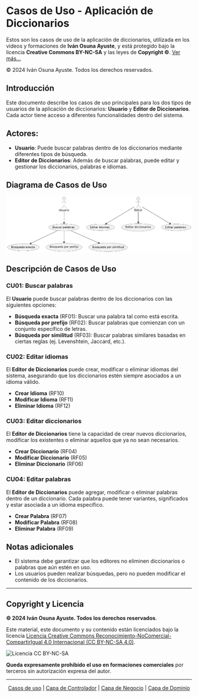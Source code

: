 # Casos de Uso - Aplicación de Diccionarios

Estos son los casos de uso de la aplicación de diccionarios, utilizada en los videos y formaciones de **Iván Osuna Ayuste**, y está protegido bajo la licencia **Creative Commons BY-NC-SA** y las leyes de **Copyright ©**. [Ver más...](#copyright-y-licencia)

© 2024 Iván Osuna Ayuste. Todos los derechos reservados.

## Introducción

Este documento describe los casos de uso principales para los dos tipos de usuarios de la aplicación de diccionarios: **Usuario** y **Editor de Diccionarios**. Cada actor tiene acceso a diferentes funcionalidades dentro del sistema.

## Actores:
- **Usuario**: Puede buscar palabras dentro de los diccionarios mediante diferentes tipos de búsqueda.
- **Editor de Diccionarios**: Además de buscar palabras, puede editar y gestionar los diccionarios, palabras e idiomas.

## Diagrama de Casos de Uso

![Casos de uso](https://github.com/IvanciniGT/appDiccionarios/blob/master/resources/casos-uso.png)

## Descripción de Casos de Uso

### **CU01: Buscar palabras**
El **Usuario** puede buscar palabras dentro de los diccionarios con las siguientes opciones:

- **Búsqueda exacta** (RF01): Buscar una palabra tal como está escrita.
- **Búsqueda por prefijo** (RF02): Buscar palabras que comienzan con un conjunto específico de letras.
- **Búsqueda por similitud** (RF03): Buscar palabras similares basadas en ciertas reglas (ej. Levenshtein, Jaccard, etc.).

### **CU02: Editar idiomas**
El **Editor de Diccionarios** puede crear, modificar o eliminar idiomas del sistema, asegurando que los diccionarios estén siempre asociados a un idioma válido.
- **Crear Idioma** (RF10)
- **Modificar Idioma** (RF11)
- **Eliminar Idioma** (RF12)

### **CU03: Editar diccionarios**
El **Editor de Diccionarios** tiene la capacidad de crear nuevos diccionarios, modificar los existentes o eliminar aquellos que ya no sean necesarios.
- **Crear Diccionario** (RF04)
- **Modificar Diccionario** (RF05)
- **Eliminar Diccionario** (RF06)

### **CU04: Editar palabras**
El **Editor de Diccionarios** puede agregar, modificar o eliminar palabras dentro de un diccionario. Cada palabra puede tener variantes, significados y estar asociada a un idioma específico.
- **Crear Palabra** (RF07)
- **Modificar Palabra** (RF08)
- **Eliminar Palabra** (RF09)

## Notas adicionales
- El sistema debe garantizar que los editores no eliminen diccionarios o palabras que aún estén en uso.
- Los usuarios pueden realizar búsquedas, pero no pueden modificar el contenido de los diccionarios.

---
## Copyright y Licencia

**© 2024 Iván Osuna Ayuste. Todos los derechos reservados**.

Este material, este documento y su contenido están licenciados bajo la licencia [Licencia Creative Commons Reconocimiento-NoComercial-CompartirIgual 4.0 Internacional (CC BY-NC-SA 4.0)](https://creativecommons.org/licenses/by-nc-sa/4.0/).

![Licencia CC BY-NC-SA](https://licensebuttons.net/l/by-nc-sa/4.0/88x31.png)

 **Queda expresamente prohibido el uso en formaciones comerciales** por terceros sin autorización expresa del autor.

 ---
 <p align="center">
    <a href="https://github.com/IvanciniGT/appDiccionarios/blob/master/casos-uso.md">Casos de uso</a> |
    <a href="https://github.com/IvanciniGT/appDiccionarios/blob/master/capa-controlador.md">Capa de Controlador</a> |
    <a href="https://github.com/IvanciniGT/appDiccionarios/blob/master/capa-servicio.md">Capa de Negocio</a> |
    <a href="https://github.com/IvanciniGT/appDiccionarios/blob/master/capa-dominio.md">Capa de Dominio</a>
</p>
